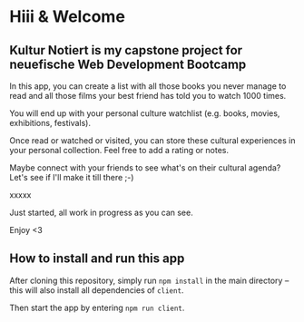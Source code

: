 # Hiii & Welcome

## Kultur Notiert is my capstone project for neuefische Web Development Bootcamp

In this app, you can create a list with all those books you never manage to read and all those films your best friend has told you to watch 1000 times.

You will end up with your personal culture watchlist (e.g. books, movies, exhibitions, festivals).

Once read or watched or visited, you can store these cultural experiences in your personal collection. Feel free to add a rating or notes.

Maybe connect with your friends to see what's on their cultural agenda? Let's see if I'll make it till there ;-)

xxxxx

Just started, all work in progress as you can see.

Enjoy <3

## How to install and run this app

After cloning this repository, simply run `npm install` in the main directory – this will also install all dependencies of `client`.

Then start the app by entering `npm run client`.
